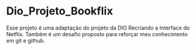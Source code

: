 # Dio_Projeto_Bookflix

Esse projeto é uma adaptação do projeto da DIO Recriando a Interface do Netflix.
Também é um desafio proposto para reforçar meu conhecimento em git e github.
